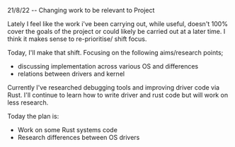 21/8/22 -- Changing work to be relevant to Project

Lately I feel like the work i've been carrying out, while useful, doesn't 100% cover the goals of the project or could likely be carried out at a later time. I think it makes sense to re-prioritise/ shift focus.

Today, I'll make that shift. Focusing on the following aims/research points;
+ discussing implementation across various OS and differences
+ relations between drivers and kernel

Currently I've researched debugging tools and improving driver code via Rust. I'll continue to learn how to write driver and rust code but will work on less research.

Today the plan is:
+ Work on some Rust systems code
+ Research differences between OS drivers